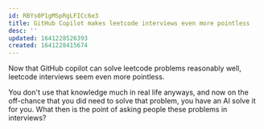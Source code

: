 ```yaml
---
id: RBYs0P1gMSpRgLFICc6e3
title: GitHub Copilot makes leetcode interviews even more pointless
desc: ''
updated: 1641228526393
created: 1641228415674
---
```


Now that GitHub copilot can solve leetcode problems reasonably well, leetcode interviews seem even more pointless.

You don't use that knowledge much in real life anyways, and now on the off-chance that you did need to solve that problem,
you have an AI solve it for you. What then is the point of asking people these problems in interviews?
